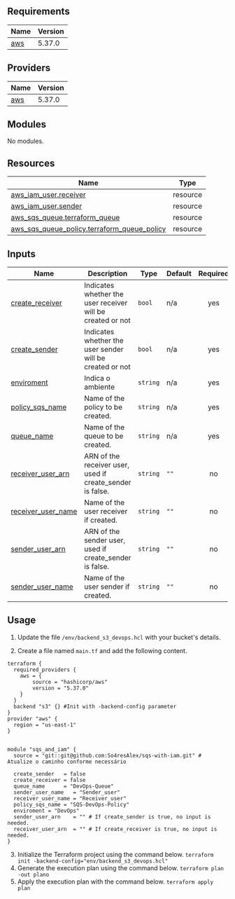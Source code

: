 <!-- BEGIN_TF_DOCS -->
## Requirements

| Name | Version |
|------|---------|
| <a name="requirement_aws"></a> [aws](#requirement\_aws) | 5.37.0 |

## Providers

| Name | Version |
|------|---------|
| <a name="provider_aws"></a> [aws](#provider\_aws) | 5.37.0 |

## Modules

No modules.

## Resources

| Name | Type |
|------|------|
| [aws_iam_user.receiver](https://registry.terraform.io/providers/hashicorp/aws/5.37.0/docs/resources/iam_user) | resource |
| [aws_iam_user.sender](https://registry.terraform.io/providers/hashicorp/aws/5.37.0/docs/resources/iam_user) | resource |
| [aws_sqs_queue.terraform_queue](https://registry.terraform.io/providers/hashicorp/aws/5.37.0/docs/resources/sqs_queue) | resource |
| [aws_sqs_queue_policy.terraform_queue_policy](https://registry.terraform.io/providers/hashicorp/aws/5.37.0/docs/resources/sqs_queue_policy) | resource |

## Inputs

| Name | Description | Type | Default | Required |
|------|-------------|------|---------|:--------:|
| <a name="input_create_receiver"></a> [create\_receiver](#input\_create\_receiver) | Indicates whether the user receiver will be created or not | `bool` | n/a | yes |
| <a name="input_create_sender"></a> [create\_sender](#input\_create\_sender) | Indicates whether the user sender will be created or not | `bool` | n/a | yes |
| <a name="input_enviroment"></a> [enviroment](#input\_enviroment) | Indica o ambiente | `string` | n/a | yes |
| <a name="input_policy_sqs_name"></a> [policy\_sqs\_name](#input\_policy\_sqs\_name) | Name of the policy to be created. | `string` | n/a | yes |
| <a name="input_queue_name"></a> [queue\_name](#input\_queue\_name) | Name of the queue to be created. | `string` | n/a | yes |
| <a name="input_receiver_user_arn"></a> [receiver\_user\_arn](#input\_receiver\_user\_arn) | ARN of the receiver user, used if create\_sender is false. | `string` | `""` | no |
| <a name="input_receiver_user_name"></a> [receiver\_user\_name](#input\_receiver\_user\_name) | Name of the user receiver if created. | `string` | `""` | no |
| <a name="input_sender_user_arn"></a> [sender\_user\_arn](#input\_sender\_user\_arn) | ARN of the sender user, used if create\_sender is false. | `string` | `""` | no |
| <a name="input_sender_user_name"></a> [sender\_user\_name](#input\_sender\_user\_name) | Name of the user sender if created. | `string` | `""` | no |

## Usage

 1. Update the file ``/env/backend_s3_devops.hcl`` with your bucket's details.

 2. Create a file named ``main.tf`` and add the following content.

````hcl
terraform {
  required_providers {
    aws = {
        source = "hashicorp/aws"
        version = "5.37.0"
    }   
  }
  backend "s3" {} #Init with -backend-config parameter 
}
provider "aws" {
  region = "us-east-1"
}


module "sqs_and_iam" {
  source = "git::git@github.com:So4resAlex/sqs-with-iam.git" # Atualize o caminho conforme necessário

  create_sender   = false
  create_receiver = false
  queue_name      = "DevOps-Queue"
  sender_user_name   = "Sender_user"
  receiver_user_name = "Receiver_user"
  policy_sqs_name = "SQS-DevOps-Policy"
  enviroment = "DevOps"
  sender_user_arn    = "" # If create_sender is true, no input is needed.
  receiver_user_arn  = "" # If create_receiver is true, no input is needed.
}
````
3. Initialize the Terraform project using the command below.
``terraform init -backend-config="env/backend_s3_devops.hcl"``
4. Generate the execution plan using the command below.
``terraform plan -out plano``
5. Apply the execution plan with the command below.
``terraform apply plan``


<!-- END_TF_DOCS -->